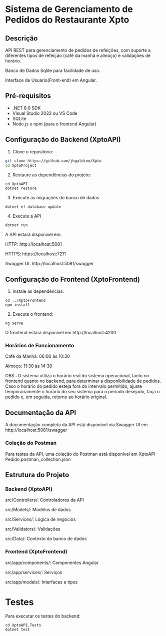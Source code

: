 #  Sistema de Gerenciamento de Pedidos do Restaurante Xpto

## Descrição
API REST para gerenciamento de pedidos de refeições, com suporte a diferentes tipos de refeição (café da manhã e almoço) e validações de horário.

Banco de Dados Sqlite para facilidade de uso.

Interface de Usuario(Front-end) em Angular.

## Pré-requisitos
- .NET 8.0 SDK
- Visual Studio 2022 ou VS Code
- SQLite
- Node.js e npm (para o frontend Angular)

## Configuração do Backend (XptoAPI)

1.  Clone o repositório:
```bash
git clone https://github.com/jhgaldino/Xpto
cd XptoProject
```
2.  Restaure as dependências do projeto:
```
cd XptoAPI
dotnet restore
```
3. Execute as migrações do banco de dados
```
dotnet ef database update
```
4. Execute a API
```
dotnet run
```

A API estará disponível em:

HTTP: http://localhost:5081

HTTPS: https://localhost:7211

Swagger UI: http://localhost:5081/swagger

## Configuração do Frontend (XptoFrontend)

1. Instale as dependências:
```
cd ../XptoFrontend
npm install
```

2. Execute o frontend:
```
ng serve
```

O frontend estará disponível em http://localhost:4200

### Horários de Funcionamento

Café da Manhã: 06:00 às 10:30

Almoço: 11:30 às 14:30

OBS : O sistema utiliza o horário real do sistema operacional, tanto no frontend quanto no backend, para determinar a disponibilidade de pedidos. Caso o horário do pedido esteja fora do intervalo permitido, ajuste temporariamente o horário do seu sistema para o período desejado, faça o pedido e, em seguida, retorne ao horário original.

## Documentação da API

A documentação completa da API está disponível via Swagger UI em http://localhost:5081/swagger

### Coleção do Postman

Para testes da API, uma coleção do Postman está disponível em XptoAPI-Pedido.postman_collection.json

## Estrutura do Projeto
### Backend (XptoAPI)
src/Controllers/: Controladores da API

src/Models/: Modelos de dados

src/Services/: Lógica de negócios

src/Validators/: Validações

src/Data/: Contexto do banco de dados

### Frontend (XptoFrontend)

src/app/components/: Componentes Angular

src/app/services/: Serviços

src/app/models/: Interfaces e tipos

# Testes

Para executar os testes do backend:

```
cd XptoAPI.Tests
dotnet test
```